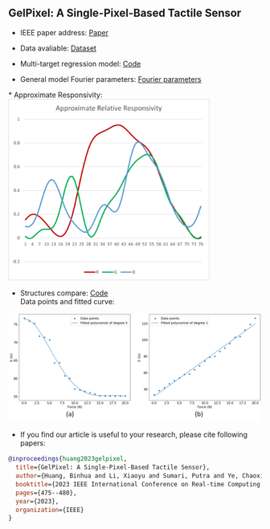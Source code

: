 ## GelPixel: A Single-Pixel-Based Tactile Sensor

* IEEE paper address:
[Paper](https://ieeexplore.ieee.org/abstract/document/10249300)

* Data avaliable:
[Dataset](Data/OUT_FILE_CMB20.csv)

* Multi-target regression model:
[Code](Code/Multi-target-regression.py)

* General model Fourier parameters: 
[Fourier parameters](Files/Parameters.xlsx)

<!-- -->* Approximate Responsivity:<br>
<!-- --><img src="https://github.com/microa/GelPixel/blob/main/Files/Picture2.png" width="400px">

* Structures compare:
[Code](Code/Cal_Cmp_Structure.ipynb)
<br>Data points and fitted curve:<br>
<img src="https://github.com/microa/GelPixel/blob/main/Files/strcmp.png" width="600px">

* If you find our article is useful to your research, please cite following papers:
```bibtex
@inproceedings{huang2023gelpixel,
  title={GelPixel: A Single-Pixel-Based Tactile Sensor},
  author={Huang, Binhua and Li, Xiaoyu and Sumari, Putra and Ye, Chaoxiang and Zhou, Zhenning and Yin, Meng and Yi, Zhengkun and Wu, Xinyu},
  booktitle={2023 IEEE International Conference on Real-time Computing and Robotics (RCAR)},
  pages={475--480},
  year={2023},
  organization={IEEE}
}
```
